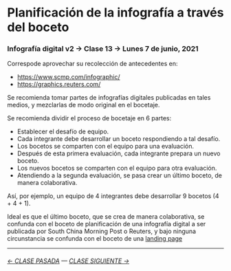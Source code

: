 # Planificación de la infografía a través del boceto

### Infografía digital v2 → Clase 13 → Lunes 7 de junio, 2021

Correspode aprovechar su recolección de antecedentes en:

- https://www.scmp.com/infographic/
- https://graphics.reuters.com/

Se recomienda tomar partes de infografías digitales publicadas en tales medios, y mezclarlas de modo original en el bocetaje.

Se recomienda dividir el proceso de bocetaje en 6 partes: 

- Establecer el desafío de equipo.
- Cada integrante debe desarrollar un boceto respondiendo a tal desafío. 
- Los bocetos se comparten con el equipo para una evaluación.
- Después de esta primera evaluación, cada integrante prepara un nuevo boceto.
- Los nuevos bocetos se comparten con el equipo para otra evaluación.
- Atendiendo a la segunda evaluación, se pasa crear un último boceto, de manera colaborativa.

Así, por ejemplo, un equipo de 4 integrantes debe desarrollar 9 bocetos (4 + 4 + 1).

Ideal es que el último boceto, que se crea de manera colaborativa, se confunda con el boceto de planificación de una infografía digital a ser publicada por South China Morning Post o Reuters, y bajo ninguna circunstancia se confunda con el boceto de una [landing page](https://startbootstrap.com/themes/landing-pages)

- - - - - - - - - - - 

###### [← CLASE PASADA](https://github.com/profesorfaco/dno075-2021/tree/main/clase-12) — [CLASE SIGUIENTE →](https://github.com/profesorfaco/dno075-2021/tree/main/clase-14) 
